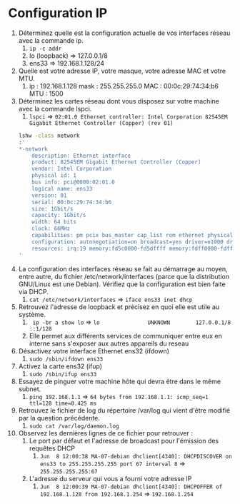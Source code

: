 # Configuration IP

1. Déterminez quelle est la configuration actuelle de vos interfaces réseau avec la commande ip.
    1. `ip -c addr`
    2. lo (loopback) => 127.0.0.1/8
    3. ens33 => 192.168.1.128/24
2. Quelle est votre adresse IP, votre masque, votre adresse MAC et votre MTU.
    1. ip : 192.168.1.128 mask : 255.255.255.0 MAC : 00:0c:29:74:34:b6 MTU : 1500
3. Déterminez les cartes réseau dont vous disposez sur votre machine avec la commande lspci.
    1. `lspci` => `02:01.0 Ethernet controller: Intel Corporation 82545EM Gigabit Ethernet Controller (Copper) (rev 01)`
    ```bash
    lshw -class network
    :'
    *-network
        description: Ethernet interface
        product: 82545EM Gigabit Ethernet Controller (Copper)
        vendor: Intel Corporation
        physical id: 1
        bus info: pci@0000:02:01.0
        logical name: ens33
        version: 01
        serial: 00:0c:29:74:34:b6
        size: 1Gbit/s
        capacity: 1Gbit/s
        width: 64 bits
        clock: 66MHz
        capabilities: pm pcix bus_master cap_list rom ethernet physical logical tp 10bt 10bt-fd 100bt 100bt-fd 1000bt-fd autonegotiation
        configuration: autonegotiation=on broadcast=yes driver=e1000 driverversion=7.3.21-k8-NAPI duplex=full ip=192.168.1.128 latency=0 link=yes mingnt=255 multicast=yes port=twisted pair speed=1Gbit/s
        resources: irq:19 memory:fd5c0000-fd5dffff memory:fdff0000-fdffffff ioport:2000(size=64) memory:fd500000-fd50ffff
    '
    ```
4. La configuration des interfaces réseau se fait au démarrage au moyen, entre autre, du fichier /etc/network/interfaces (parce que la distribution GNU/Linux est une Debian). Vérifiez que la configuration est bien faite via DHCP.
   1. `cat /etc/network/interfaces` => `iface ens33 inet dhcp`
5. Retrouvez l'adresse de loopback et précisez en quoi elle est utile au système.
   1. ` ip -br a show lo` => `lo               UNKNOWN        127.0.0.1/8 ::1/128`
   2. Elle permet aux différents services de communiquer entre eux en interne sans s'exposer aux autres appareils du reseau
6. Désactivez votre interface Ethernet ens32 (ifdown)
   1. `sudo /sbin/ifdown ens33`
7. Activez la carte ens32 (ifup)
   1. `sudo /sbin/ifup ens33`
8. Essayez de pinguer votre machine hôte qui devra être dans le même subnet.
   1. `ping 192.168.1.1` => `64 bytes from 192.168.1.1: icmp_seq=1 ttl=128 time=0.425 ms`
9.  Retrouvez le fichier de log du répertoire /var/log qui vient d'être modifié par la question précédente.
    1.  `sudo cat /var/log/daemon.log`
10. Observez les dernières lignes de ce fichier pour retrouver :
    1. Le port par défaut et l'adresse de broadcast pour l'émission des requêtes DHCP
       1. `Jun  8 12:00:38 MA-07-debian dhclient[4340]: DHCPDISCOVER on ens33 to 255.255.255.255 port 67 interval 8` => `255.255.255.255:67`
    2. L'adresse du serveur qui vous a fourni votre adresse IP
       1. `Jun  8 12:00:39 MA-07-debian dhclient[4340]: DHCPOFFER of 192.168.1.128 from 192.168.1.254` => `192.168.1.254`
